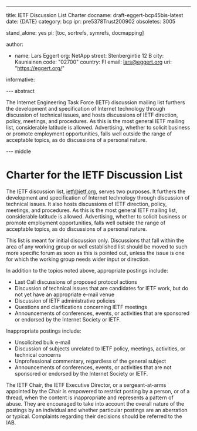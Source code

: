 ---

title: IETF Discussion List Charter
docname: draft-eggert-bcp45bis-latest
date: {DATE}
category: bcp
ipr: pre5378Trust200902
obsoletes: 3005

stand_alone: yes
pi: [toc, sortrefs, symrefs, docmapping]

author:

-
  name: Lars Eggert
  org: NetApp
  street: Stenbergintie 12 B
  city: Kauniainen
  code: "02700"
  country: FI
  email: lars@eggert.org
  uri: "https://eggert.org/"

informative:

--- abstract

The Internet Engineering Task Force (IETF) discussion mailing list furthers the
development and specification of Internet technology through discussion of
technical issues, and hosts discussions of IETF direction, policy, meetings, and
procedures.  As this is the most general IETF mailing list, considerable
latitude is allowed. Advertising, whether to solicit business or promote
employment opportunities, falls well outside the range of acceptable topics, as
do discussions of a personal nature.

--- middle

# Charter for the IETF Discussion List

The IETF discussion list, ietf@ietf.org, serves two purposes.  It furthers the
development and specification of Internet technology through discussion of
technical issues.  It also hosts discussions of IETF direction, policy,
meetings, and procedures.  As this is the most general IETF mailing list,
considerable latitude is allowed. Advertising, whether to solicit business or
promote employment opportunities, falls well outside the range of acceptable
topics, as do discussions of a personal nature.

This list is meant for initial discussion only.  Discussions that fall within
the area of any working group or well established list should be moved to such
more specific forum as soon as this is pointed out, unless the issue is one for
which the working group needs wider input or direction.

In addition to the topics noted above, appropriate postings include:

- Last Call discussions of proposed protocol actions
- Discussion of technical issues that are candidates for IETF work, but do not
  yet have an appropriate e-mail venue
- Discussion of IETF administrative policies
- Questions and clarifications concerning IETF meetings
- Announcements of conferences, events, or activities that are sponsored or
  endorsed by the Internet Society or IETF.

Inappropriate postings include:

- Unsolicited bulk e-mail
- Discussion of subjects unrelated to IETF policy, meetings, activities, or
  technical concerns
- Unprofessional commentary, regardless of the general subject
- Announcements of conferences, events, or activities that are not sponsored or
  endorsed by the Internet Society or IETF.

The IETF Chair, the IETF Executive Director, or a sergeant-at-arms appointed by
the Chair is empowered to restrict posting by a person, or of a thread, when the
content is inappropriate and represents a pattern of abuse.  They are encouraged
to take into account the overall nature of the postings by an individual and
whether particular postings are an aberration or typical.  Complaints regarding
their decisions should be referred to the IAB.
